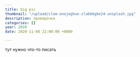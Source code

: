 ```yaml
---
title: big pic
thumbnail: "/upload/clem-onojeghuo-zlabb6gke24-unsplash.jpg"
description: проверочка
categories: []
year: 2020
date: 2020-11-08 22:00:00 +0000

---
```

тут нужно что-то писать